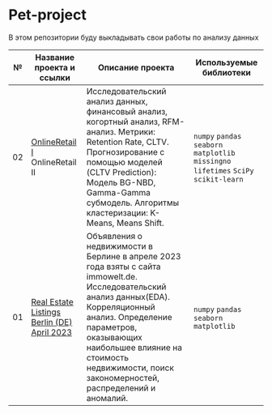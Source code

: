 # Pet-project
В этом репозитории буду выкладывать свои работы по анализу данных

| №  | Название проекта и ссылки     | Описание проекта     | **Используемые библиотеки**     |
| -- | -------------------- | ---------------------- |----------------------------|
| 02 | [OnlineRetail I](https://github.com/Lisittsa2050/Pet-project/blob/main/02_Online_Retail/Online_Retail_I.ipynb) OnlineRetail II| Исследовательский анализ данных, финансовый анализ, когортный анализ, RFM-анализ. Метрики: Retention Rate, CLTV. Прогнозирование с помощью моделей (CLTV Prediction): Модель BG-NBD, Gamma-Gamma субмодель. Алгоритмы кластеризации: K-Means, Means Shift.| `numpy` `pandas` `seaborn` `matplotlib` `missingno` `lifetimes` `SciPy` `scikit-learn`|
| 01 | [Real Estate Listings Berlin (DE) April 2023](https://github.com/Lisittsa2050/Pet-project/blob/main/01_Real_Estate_Listings_Berlin_April_2023/Rea_Estate_Berlin_2023.ipynb) | Объявления о недвижимости в Берлине в апреле 2023 года взяты с сайта immowelt.de. Исследовательский анализ данных(EDA). Корреляционный анализ. Определение параметров, оказывающих наибольшее влияние на стоимость недвижимости, поиск закономерностей, распределений и аномалий. | `numpy` `pandas` `seaborn` `matplotlib` |
